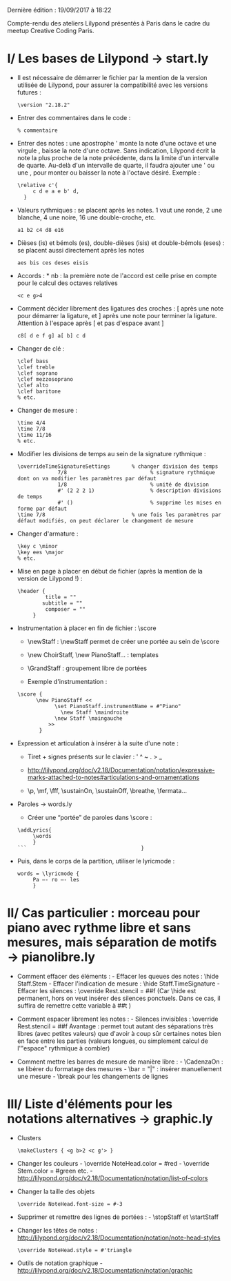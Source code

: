 Dernière édition : 19/09/2017 à 18:22

Compte-rendu des ateliers Lilypond présentés à Paris dans le cadre du meetup Creative Coding Paris. 


# I/ Les bases de Lilypond   →   start.ly

- Il est nécessaire de démarrer le fichier par la mention de la version utilisée de Lilypond, pour assurer la compatibilité avec les versions futures :

   ``` 
   \version "2.18.2"
   ```

- Entrer des commentaires dans le code : 

   ```
   % commentaire
   ```

- Entrer des notes :
une apostrophe ' monte la note d'une octave et une virgule 
, baisse la note d'une octave. Sans indication, Lilypond écrit la note la plus proche de la note précédente, dans la limite d'un intervalle de quarte. Au-delà d'un intervalle de quarte, il faudra ajouter une ' ou une , pour monter ou baisser la note à l'octave désiré.
                          Exemple :

   ```  
   \relative c'{
        c d e a e b' d,                           
     }
   ```

- Valeurs rythmiques : se placent après les notes. 1 vaut une ronde, 2 une blanche, 4 une noire, 16 une double-croche, etc.

   ``` 
   a1 b2 c4 d8 e16
   ```

- Dièses (is) et bémols (es), double-dièses (isis) et double-bémols (eses) : se placent aussi directement après les notes

   ``` 
   aes bis ces deses eisis
   ```

- Accords : 
		* nb : la première note de l'accord est celle prise en compte pour le calcul des octaves relatives

   ```
   <c e g>4
   ```

- Comment décider librement des ligatures des croches : [ après une note pour démarrer la ligature, et ] après une note pour terminer la ligature. Attention à l'espace après [ et pas d'espace avant ]
   ```
   c8[ d e f g] a[ b] c d 
   ```

- Changer de clé :
   ``` 
  \clef bass
  \clef treble
  \clef soprano
  \clef mezzosoprano
  \clef alto
  \clef baritone
  % etc.
  ```

 - Changer de mesure : 
   ```
   \time 4/4
   \time 7/8
   \time 11/16
   % etc.
   ```

- Modifier les divisions de temps au sein de la signature rythmique :

   ```
   \overrideTimeSignatureSettings       % changer division des temps
    			7/8                           % signature rythmique dont on va modifier les paramètres par défaut
    			1/8                           % unité de division
    			#' (2 2 2 1)                  % description divisions de temps
    			#' ()                         % supprime les mises en forme par défaut
   \time 7/8                            % une fois les paramètres par défaut modifiés, on peut déclarer le changement de mesure
   ```

- Changer d'armature :
   ```
   \key c \minor
   \key ees \major
   % etc.
   ```


- Mise en page à placer en début de fichier (après la mention de la version de Lilypond !) :
   ```
   \header {
	        title = ""
	       subtitle = ""
	        composer = ""
    	}
   ```

- Instrumentation à placer en fin de fichier : \score

     - \newStaff : \newStaff permet de créer une portée au sein de \score
     - \new ChoirStaff, \new PianoStaff... : templates
     - \GrandStaff : groupement libre de portées

     - Exemple d'instrumentation : 

   ```
   \score {
         \new PianoStaff <<
    	       \set PianoStaff.instrumentName = #"Piano"                                            
    		     \new Staff \maindroite
    	       \new Staff \maingauche
             >>
          }
   ```
 

- Expression et articulation à insérer à la suite d'une note :

     - Tiret + signes présents sur le clavier : ' ^ ~ . > _ 

     - http://lilypond.org/doc/v2.18/Documentation/notation/expressive-marks-attached-to-notes#articulations-and-ornamentations

     - \p, \mf, \fff, \sustainOn, \sustainOff, \breathe, \fermata...


- Paroles →  words.ly
     - Créer une “portée” de paroles dans \score : 

   ```
   \addLyrics{ 
        \words
        }
   ```                                     }
   
- Puis, dans le corps de la partition, utiliser le lyricmode : 
   ```
   words = \lyricmode {
        Pa –- ro –- les
        }
   ```
      


# II/ Cas particulier : morceau pour piano avec rythme libre et sans mesures, mais séparation de motifs →  pianolibre.ly

- Comment effacer des éléments :
        - Effacer les queues des notes : \hide Staff.Stem
        - Effacer l'indication de mesure : \hide Staff.TimeSignature
        - Effacer les silences : \override Rest.stencil = ##f                                             		(Car \hide est permanent, hors on veut insérer des silences ponctuels. Dans ce cas, il suffira de remettre cette variable à ##t )

- Comment espacer librement les notes :
        - Silences invisibles : \override Rest.stencil = ##f
		Avantage : permet tout autant des séparations très libres (avec petites valeurs) que d'avoir à coup sûr certaines notes bien en face entre les parties (valeurs longues, ou simplement calcul de l'"espace" rythmique à combler)

- Comment mettre les barres de mesure de manière libre :
        - \CadenzaOn : se libérer du formatage des mesures
        - \bar = "|" : insérer manuellement une mesure
        - \break pour les changements de lignes




# III/ Liste d'éléments pour les notations alternatives →  graphic.ly

- Clusters
   ```
   \makeClusters { <g b>2 <c g'> }
   ```

- Changer les couleurs
         - \override NoteHead.color = #red
         - \override Stem.color = #green
         etc.
         - http://lilypond.org/doc/v2.18/Documentation/notation/list-of-colors

- Changer la taille des objets
   ```
   \override NoteHead.font-size = #-3
   ```

- Supprimer et remettre des lignes de portées :
         - \stopStaff et \startStaff

- Changer les têtes de notes : http://lilypond.org/doc/v2.18/Documentation/notation/note-head-styles
   ```
   \override NoteHead.style = #'triangle
   ```

- Outils de notation graphique
         - http://lilypond.org/doc/v2.18/Documentation/notation/graphic
